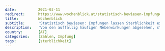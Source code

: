 ```yaml
---
date:          2021-03-11
redirect:      https://www.wochenblick.at/statistisch-bewiesen-impfungen-lassen-sterblichkeit-explodieren/
title:         Wochenblick
subtitle:      'Statistisch bewiesen: Impfungen lassen Sterblichkeit explodieren'
description:   'Von den auffällig häufigen Nebenwirkungen abgesehen, sterben auch in Ländern mit hoher Impfrate nicht signifikant weniger Menschen.'
country:       [AT]
categories:    [Zahlen, Impfung]
tags:          [sterblichkeit]
---
```

